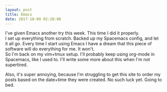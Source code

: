 ```yaml
---
layout: post
title: Emacs
date: 2017-10-09 02:28:00
---
```

I've given Emacs another try this week. This time I did it properly.  
I set up everything from scratch. Backed up my Spacemacs config, and let it all go.
Every time I start using Emacs I have a dream that this piece of software will do everything for me. It won't.  
So I'm back on my vim+tmux setup. I'll probably keep using org-mode in Spacemacs, like I used to. I'll write some more about this when I'm not supertired.  
  
Also, it's super annoying, because I'm struggling to get this site to order my posts based on the date+time they were created. No such luck yet. Going to bed.
